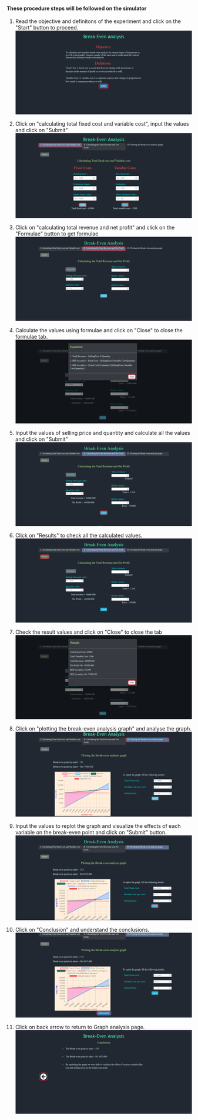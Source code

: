 #### These procedure steps will be followed on the simulator

1. Read the objective and definitons of the experiment and click on the "Start" button to proceed.<br>
<img src="images/image1high.png"><br>

2. Click on "calculating total fixed cost and variable cost", input the values and click on "Submit"<br>
<img src="images/image2high.png"><br>

3. Click on "calculating total revenue and net profit" and click on the "Formulae" button to get formulae<br>
<img src="images/image3high.png"><br>

4. Calculate the values using formulae and click on "Close" to close the formulae tab.<br><img src="images/image4high.png"><br>

5. Input the values of selling price and quantity and calculate all the values and click on "Submit"<br>
<img src="images/image5high.png"><br>

6. Click on "Results" to check all the calculated values.<br>
<img src="images/image6high.png"><br>

7. Check the result values and click on "Close" to close the tab<br>
<img src="images/image7high.png"><br>

8. Click on "plotting the break-even analysis graph" and analyse the graph.<br>
<img src="images/image8high.png"><br>

9. Input the values to replot the graph and visualize the effects of each variable on the break-even point and click on "Submit" button.<br>
<img src="images/image9high.png"><br>

10. Click on "Conclusion" and understand the conclusions. <br>
<img src="images/image10high.png"><br>

11. Click on back arrow to return to Graph analysis page. <br>
<img src="images/image11high.png"><br>


